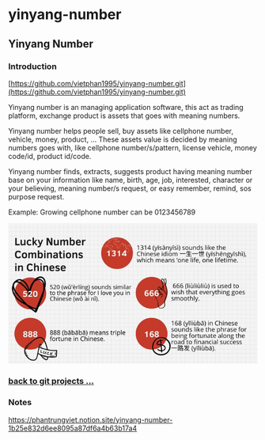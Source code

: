 # yinyang-number

## Yinyang Number

### Introduction

[https://github.com/vietphan1995/yinyang-number.git](https://github.com/vietphan1995/yinyang-number.git)

Yinyang number is an managing application software, this act as trading platform, exchange product is assets that goes with meaning numbers.

Yinyang number helps people sell, buy assets like cellphone number, vehicle, money, product, … These assets value is decided by meaning numbers goes with, like cellphone number/s/pattern, license vehicle, money code/id, product id/code.

Yinyang number finds, extracts, suggests product having meaning number base on your information like name, birth, age, job, interested, character or your believing, meaning number/s request, or easy remember, remind, sos purpose request.

Example: Growing cellphone number can be 0123456789

![image.png](image.png)

### [back to git projects …](https://github.com/vietphan1995/projects)

### Notes
https://phantrungviet.notion.site/yinyang-number-1b25e832d6ee8095a87df6a4b63b17a4